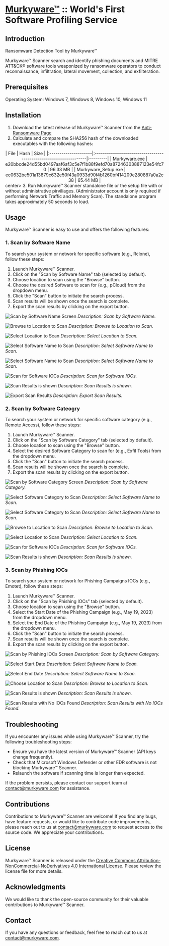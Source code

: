 # [Murkyware™](https://murkyware.com) :: World's First Software Profiling Service

## Introduction
Ransomware Detection Tool by Murkyware™

Murkyware™ Scanner search and identify phishing documents and MITRE ATT&CK® software tools weaponized by ransomware operators to conduct reconnaissance, infiltration, lateral movement, collection, and exfilteration.

## Prerequisites
Operating System: Windows 7, Windows 8, Windows 10, Windows 11

## Installation
1. Download the latest release of Murkyware™ Scanner from the [Anti-Ransomware Page](https://murkyware.com/page/anti-ransomware)
2. Calculate and compare the SHA256 hash of the downloaded executables with the following hashes:
<center>
| File                 | Hash                                                              | Size     |
|:---------------------|:------------------------------------------------------------------|:---------|
| Murkyware.exe        | e20bbcde24d55bd0497aaf6af3c5e7f1b88f9efd70a87246303887123e54fc70  | 96.33 MB |
| Murkyware_Setup.exe  | ec0632be501a13879c632e50f43a0933d90f4b1260bf414209e280887a0a2c38  | 65.44 MB |
</center>center>
3. Run Murkyware™ Scanner standalone file or the setup file with or without administrative pirviliages. (Administrator account is only required if performing Network Traffic and Memory Scan). The standalone program takes approximately 50 seconds to load.

## Usage
Murkyware™ Scanner is easy to use and offers the following features:

### 1. Scan by Software Name
To search your system or network for specific software (e.g., Rclone), follow these steps:

1. Launch Murkyware™ Scanner.
2. Click on the "Scan by Software Name" tab (selected by default).
3. Choose location to scan using the "Browse" button.
4. Choose the desired Software to scan for (e.g., pCloud) from the dropdown menu.
5. Click the "Scan" button to initiate the search process.
6. Scan results will be shown once the search is complete.
7. Export the scan results by clicking on the export button.

![Scan by Software Name Screen](./images/feature01.png)
*Description: Scan by Software Name.*

![Browse to Location to Scan](./images/feature02.png)
*Description: Browse to Location to Scan.*

![Select Location to Scan](./images/feature03.png)
*Description: Select Location to Scan.*

![Select Software Name to Scan](./images/feature04.png)
*Description: Select Software Name to Scan.*

![Select Software Name to Scan](./images/feature05.png)
*Description: Select Software Name to Scan.*

![Scan for Software IOCs](./images/feature06.png)
*Description: Scan for Software IOCs.*

![Scan Results is shown](./images/feature07.png)
*Description: Scan Results is shown.*

![Export Scan Results](./images/feature08.png)
*Description: Export Scan Results.*

### 2. Scan by Software Cateogry
To search your system or network for specific software category (e.g., Remote Access), follow these steps:

1. Launch Murkyware™ Scanner.
2. Click on the "Scan by Software Category" tab (selected by default).
3. Choose location to scan using the "Browse" button.
4. Select the desired Software Category to scan for (e.g., Exfil Tools) from the dropdown menu.
5. Click the "Scan" button to initiate the search process.
6. Scan results will be shown once the search is complete.
7. Export the scan results by clicking on the export button.

![Scan by Software Category Screen](./images/feature09.png)
*Description: Scan by Software Category.*

![Select Software Category to Scan](./images/feature10.png)
*Description: Select Software Name to Scan.*

![Select Software Category to Scan](./images/feature11.png)
*Description: Select Software Name to Scan.*

![Browse to Location to Scan](./images/feature12.png)
*Description: Browse to Location to Scan.*

![Select Location to Scan](./images/feature13.png)
*Description: Select Location to Scan.*

![Scan for Software IOCs](./images/feature14.png)
*Description: Scan for Software IOCs.*

![Scan Results is shown](./images/feature15.png)
*Description: Scan Results is shown.*

### 3. Scan by Phishing IOCs
To search your system or network for Phishing Campaigns IOCs (e.g., Emotet), follow these steps:

1. Launch Murkyware™ Scanner.
2. Click on the "Scan by Phishing IOCs" tab (selected by default).
3. Choose location to scan using the "Browse" button.
4. Select the Start Date of the Phishing Campaign (e.g., May 19, 2023) from the dropdown menu.
5. Select the End Date of the Phishing Campaign (e.g., May 19, 2023) from the dropdown menu.
6. Click the "Scan" button to initiate the search process.
7. Scan results will be shown once the search is complete.
8. Export the scan results by clicking on the export button.

![Scan by Phishing IOCs Screen](./images/feature16.png)
*Description: Scan by Software Category.*

![Select Start Date](./images/feature17.png)
*Description: Select Software Name to Scan.*

![Select End Date](./images/feature18.png)
*Description: Select Software Name to Scan.*

![Choose Location to Scan](./images/feature19.png)
*Description: Browse to Location to Scan.*

![Scan Results is shown](./images/feature20.png)
*Description: Scan Results is shown.*

![Scan Results with No IOCs Found](./images/feature21.png)
*Description: Scan Results with No IOCs Found.*

## Troubleshooting
If you encounter any issues while using Murkyware™ Scanner, try the following troubleshooting steps:
- Ensure you have the latest version of Murkyware™ Scanner (API keys change frequently).
- Check that Microsoft Windows Defender or other EDR software is not blocking Murkyware™ Scanner.
- Relaunch the software if scanning time is longer than expected.

If the problem persists, please contact our support team at contact@murkyware.com for assistance.


## Contributions
Contributions to Murkyware™ Scanner are welcome! If you find any bugs, have feature requests, or would like to contribute code improvements, please reach out to us at contact@murkyware.com to request access to the source code. We appreciate your contributions.

## License
Murkyware™ Scanner is released under the [Creative Commons Attribution-NonCommercial-NoDerivatives 4.0 International License](LICENSE.md). Please review the license file for more details.

## Acknowledgments
We would like to thank the open-source community for their valuable contributions to Murkyware™ Scanner.

## Contact
If you have any questions or feedback, feel free to reach out to us at contact@murkyware.com.
